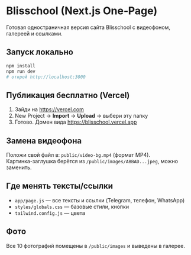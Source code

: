 # Blisschool (Next.js One‑Page)

Готовая одностраничная версия сайта Blisschool с видеофоном, галереей и ссылками.

## Запуск локально
```bash
npm install
npm run dev
# открой http://localhost:3000
```

## Публикация бесплатно (Vercel)
1. Зайди на https://vercel.com
2. New Project → **Import** → **Upload** → выбери эту папку
3. Готово. Домен вида https://blisschool.vercel.app

## Замена видеофона
Положи свой файл в: `public/video-bg.mp4` (формат MP4).  
Картинка-заглушка берётся из `/public/images/ABBAD...jpeg`, можно заменить.

## Где менять тексты/ссылки
- `app/page.js` — все тексты и ссылки (Telegram, телефон, WhatsApp)
- `styles/globals.css` — базовые стили, кнопки
- `tailwind.config.js` — цвета

## Фото
Все 10 фотографий помещены в `/public/images` и выведены в галерее.

